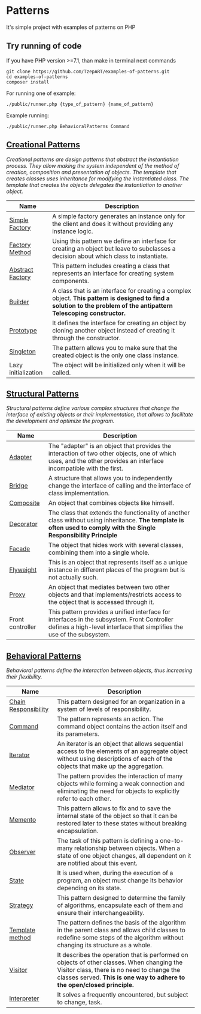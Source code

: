 # Patterns
It's simple project with examples of patterns on PHP

## Try running of code
If you have PHP version >=7.1, than make in terminal next commands

``` shell script
git clone https://github.com/TzepART/examples-of-patterns.git
cd examples-of-patterns
composer install
```

For running one of example:
``` shell script
./public/runner.php {type_of_pattern} {name_of_pattern}
```

Example running:
``` shell script
./public/runner.php BehavioralPatterns Command
```

## [Creational Patterns](src/CreationalPatterns)
*Creational patterns are design patterns that abstract the instantiation process. They allow making the system 
independent of the method of creation, composition and presentation of objects. The template that creates 
classes uses inheritance for modifying the instantiated class. The template that creates the objects delegates 
the instantiation to another object.*


| Name | Description |
| -------- | ----------- |
| [Simple Factory](src/CreationalPatterns/SimpleFactory) | A simple factory generates an instance only for the client and does it without providing any instance logic. |
| [Factory Method](src/CreationalPatterns/FactoryMethod) | Using this pattern we define an interface for creating an object but leave to subclasses a decision about which class to instantiate. |
| [Abstract Factory](src/CreationalPatterns/AbstractFactory) | This pattern includes creating a class that represents an interface for creating system components.|
| [Builder](src/CreationalPatterns/Builder) | A class that is an interface for creating a complex object. **This pattern is designed to find a solution to the problem of the antipattern Telescoping constructor.** |
| [Prototype](src/CreationalPatterns/Prototype) | It defines the interface for creating an object by cloning another object instead of creating it through the constructor. |
| [Singleton](src/CreationalPatterns/Singleton) | The pattern allows you to make sure that the created object is the only one class instance. |
| Lazy initialization | The object will be initialized only when it will be called. |

## [Structural Patterns](src/StructuralPatterns)
*Structural patterns define various complex structures that change the interface of existing objects or their implementation, 
that allows to facilitate the development and optimize the program.*


| Name | Description |
| ---- | ------------ |
| [Adapter](src/StructuralPatterns/Adapter) | The "adapter" is an object that provides the interaction of two other objects, one of which uses, and the other provides an interface incompatible with the first. |
| [Bridge](src/StructuralPatterns/Bridge) | A structure that allows you to independently change the interface of calling and the interface of class implementation. |
| [Composite](src/StructuralPatterns/Composite) |	An object that combines objects like himself. |
| [Decorator](src/StructuralPatterns/Decorator) | The class that extends the functionality of another class without using inheritance. **The template is often used to comply with the Single Responsibility Principle** |
| [Facade](src/StructuralPatterns/Facade) | The object that hides work with several classes, combining them into a single whole. |
| [Flyweight](src/StructuralPatterns/Flyweight) | This is an object that represents itself as a unique instance in different places of the program but is not actually such. |
| [Proxy](src/StructuralPatterns/Proxy) | An object that mediates between two other objects and that implements/restricts access to the object that is accessed through it. |
| Front controller | This pattern provides a unified interface for interfaces in the subsystem. Front Controller defines a high-level interface that simplifies the use of the subsystem. |	

## [Behavioral Patterns](src/BehavioralPatterns)
*Behavioral patterns define the interaction between objects, thus increasing their flexibility.*


| Name | Description |
| -------- | -------- |
| [Chain Responsibility](src/BehavioralPatterns/ChainResponsibility)	| This pattern designed for an organization in a system of levels of responsibility. |
| [Command](src/BehavioralPatterns/Command)	| The pattern represents an action. The command object contains the action itself and its parameters. |
| [Iterator](src/BehavioralPatterns/Iterator)	| An iterator is an object that allows sequential access to the elements of an aggregate object without using descriptions of each of the objects that make up the aggregation. |
| [Mediator](src/BehavioralPatterns/Mediator)	| The pattern provides the interaction of many objects while forming a weak connection and eliminating the need for objects to explicitly refer to each other. |
| [Memento](src/BehavioralPatterns/Memento)	| This pattern allows to fix and to save the internal state of the object so that it can be restored later to these states without breaking encapsulation. |
| [Observer](src/BehavioralPatterns/Observer)	| The task of this pattern is defining a one-to-many relationship between objects. When a state of one object changes, all dependent on it are notified about this event. |
| [State](src/BehavioralPatterns/State)	| It is used when, during the execution of a program, an object must change its behavior depending on its state. |
| [Strategy](src/BehavioralPatterns/Strategy)	| This pattern designed to determine the family of algorithms, encapsulate each of them and ensure their interchangeability. |
| [Template method](src/BehavioralPatterns/TemplateMethod)	| The pattern defines the basis of the algorithm in the parent class and allows child classes to redefine some steps of the algorithm without changing its structure as a whole. |
| [Visitor](src/BehavioralPatterns/Visitor)	| It describes the operation that is performed on objects of other classes. When changing the Visitor class, there is no need to change the classes served. **This is one way to adhere to the open/closed principle.** |
| [Interpreter](src/BehavioralPatterns/Interpreter) | It solves a frequently encountered, but subject to change, task. |
 

